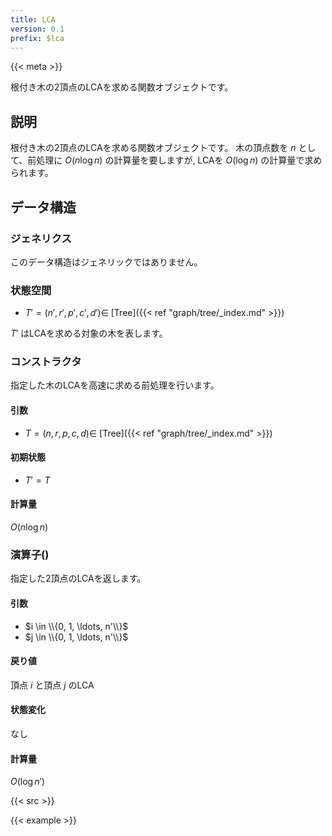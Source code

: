 ```yaml
---
title: LCA
version: 0.1
prefix: $lca
---
```


{{< meta >}}

根付き木の2頂点のLCAを求める関数オブジェクトです。

## 説明
根付き木の2頂点のLCAを求める関数オブジェクトです。
木の頂点数を $n$ として、前処理に $O(n \log{n})$ の計算量を要しますが, LCAを $O(\log{n})$ の計算量で求められます。

## データ構造

### ジェネリクス
このデータ構造はジェネリックではありません。

### 状態空間
- $T' = (n', r', p', c', d') \in$ [Tree]({{< ref "graph/tree/_index.md" >}})

$T'$ はLCAを求める対象の木を表します。

### コンストラクタ
指定した木のLCAを高速に求める前処理を行います。

#### 引数
- $T = (n, r, p, c, d) \in$ [Tree]({{< ref "graph/tree/_index.md" >}})

#### 初期状態
- $T' = T$

#### 計算量
$O(n\log{n})$

### 演算子()
指定した2頂点のLCAを返します。

#### 引数
- $i \in \\{0, 1, \ldots, n'\\}$
- $j \in \\{0, 1, \ldots, n'\\}$

#### 戻り値
頂点 $i$ と頂点 $j$ のLCA

#### 状態変化
なし

#### 計算量
$O(\log{n'})$

{{< src >}}

{{< example >}}
